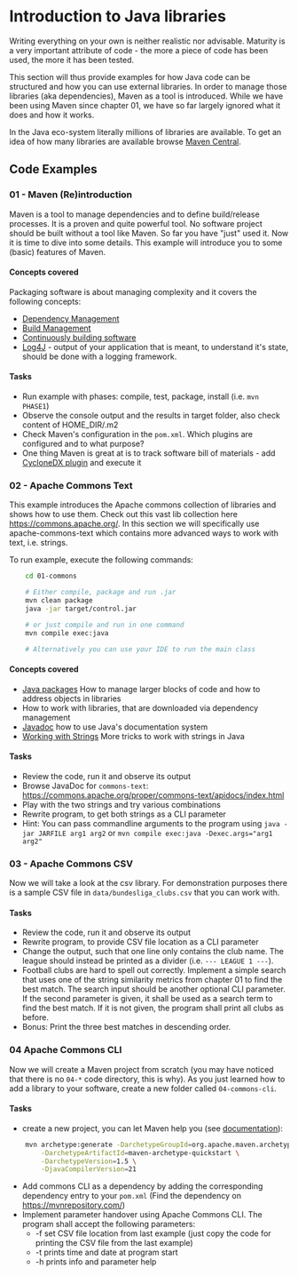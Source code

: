 # Introduction to Java libraries

Writing everything on your own is neither realistic nor advisable. Maturity is a very important attribute of code - the more a piece of code has been used, the more it has been tested.

This section will thus provide examples for how Java code can be structured and how you can use external libraries. In order to manage those libraries (aka dependencies), Maven as a tool is introduced. While we have been using Maven since chapter 01, we have so far largely ignored what it does and how it works.

In the Java eco-system literally millions of libraries are available. To get an idea of how many libraries are available browse [Maven Central](https://mvnrepository.com/).

## Code Examples

### 01 - Maven (Re)introduction
Maven is a tool to manage dependencies and to define build/release processes. It is a proven and quite powerful tool. No software project should be built without a tool like Maven. So far you have "just" used it. Now it is time to dive into some details.
This example will introduce you to some (basic) features of Maven.

#### Concepts covered
Packaging software is about managing complexity and it covers the following concepts:
* [Dependency Management](https://maven.apache.org/guides/introduction/introduction-to-dependency-mechanism.html)
* [Build Management](https://maven.apache.org/guides/introduction/introduction-to-the-lifecycle.html)
* [Continuously building software](https://www.redhat.com/en/topics/devops/what-is-ci-cd)
* [Log4J](https://howtodoinjava.com/log4j2/useful-conversion-pattern-examples/) - output of your application that is meant, to understand it's state, should be done with a logging framework.

#### Tasks
* Run example with phases: compile, test, package, install (i.e. `mvn PHASE1`)
* Observe the console output and the results in target folder, also check content of HOME_DIR/.m2
* Check Maven's configuration in the `pom.xml`. Which plugins are configured and to what purpose?
* One thing Maven is great at is to track software bill of materials - add [CycloneDX plugin](https://github.com/CycloneDX/cyclonedx-maven-plugin) and execute it

### 02 - Apache Commons Text
This example introduces the Apache commons collection of libraries and shows how to use them. Check out this vast lib collection here https://commons.apache.org/. In this section we will specifically use apache-commons-text which contains more advanced ways to work with text, i.e. strings.

To run example, execute the following commands:
```bash
    cd 01-commons

    # Either compile, package and run .jar
    mvn clean package
    java -jar target/control.jar

    # or just compile and run in one command
    mvn compile exec:java

    # Alternatively you can use your IDE to run the main class
```

#### Concepts covered
* [Java packages](https://www.w3schools.com/java/java_packages.asp) How to manage larger blocks of code and how to address objects in libraries
* How to work with libraries, that are downloaded via dependency management
* [Javadoc](https://en.wikipedia.org/wiki/Javadoc) how to use Java's documentation system
* [Working with Strings](https://www.w3schools.com/java/java_strings.asp) More tricks to work with strings in Java

#### Tasks
* Review the code, run it and observe its output
* Browse JavaDoc for `commons-text`: https://commons.apache.org/proper/commons-text/apidocs/index.html
* Play with the two strings and try various combinations
* Rewrite program, to get both strings as a CLI parameter
* Hint: You can pass commandline arguments to the program using `java -jar JARFILE arg1 arg2` or `mvn compile exec:java -Dexec.args="arg1 arg2"`

### 03 - Apache Commons CSV
Now we will take a look at the csv library. For demonstration purposes there is a sample CSV file in `data/bundesliga_clubs.csv` that you can work with.

#### Tasks
* Review the code, run it and observe its output
* Rewrite program, to provide CSV file location as a CLI parameter
* Change the output, such that one line only contains the club name. The league should instead be printed as a divider (i.e. `--- LEAGUE 1 ---`).
* Football clubs are hard to spell out correctly. Implement a simple search that uses one of the string similarity metrics from chapter 01 to find the best match. The search input should be another optional CLI parameter. If the second parameter is given, it shall be used as a search term to find the best match. If it is not given, the program shall print all clubs as before.
* Bonus: Print the three best matches in descending order.

### 04 Apache Commons CLI
Now we will create a Maven project from scratch (you may have noticed that there is no `04-*` code directory, this is why).
As you just learned how to add a library to your software, create a new folder called `04-commons-cli`.

#### Tasks
* create a new project, you can let Maven help you (see [documentation](https://maven.apache.org/archetypes/maven-archetype-quickstart/)):
```bash
    mvn archetype:generate -DarchetypeGroupId=org.apache.maven.archetypes \
        -DarchetypeArtifactId=maven-archetype-quickstart \
        -DarchetypeVersion=1.5 \
        -DjavaCompilerVersion=21
```
* Add commons CLI as a dependency by adding the corresponding dependency entry to your `pom.xml` (Find the dependency on https://mvnrepository.com/)
* Implement parameter handover using Apache Commons CLI. The program shall accept the following parameters:
    * -f set CSV file location from last example (just copy the code for printing the CSV file from the last example)
    * -t prints time and date at program start
    * -h prints info and parameter help
 